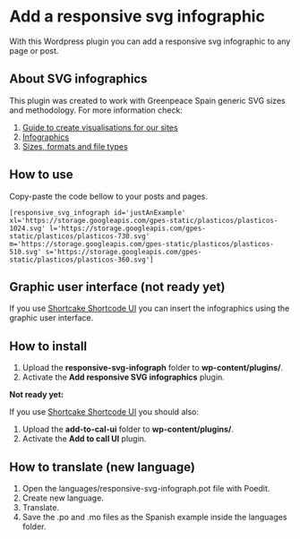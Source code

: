 # Add a responsive svg infographic

With this Wordpress plugin you can add a responsive svg infographic to any page or post.

## About SVG infographics

This plugin was created to work with Greenpeace Spain generic SVG sizes and methodology. For more information check:

1. [Guide to create visualisations for our sites](https://greenpeace.github.io/gpes-visualisations/index.html)
2. [Infographics](https://greenpeace.github.io/gpes-visualisations/infograph.html)
3. [Sizes, formats and file types](https://greenpeace.github.io/gpes-visualisations/sizes-formats-files.html)

## How to use

Copy-paste the code bellow to your posts and pages.

```
[responsive_svg_infograph id='justAnExample' xl='https://storage.googleapis.com/gpes-static/plasticos/plasticos-1024.svg' l='https://storage.googleapis.com/gpes-static/plasticos/plasticos-730.svg' m='https://storage.googleapis.com/gpes-static/plasticos/plasticos-510.svg' s='https://storage.googleapis.com/gpes-static/plasticos/plasticos-360.svg']
```

## Graphic user interface (not ready yet)

If you use [Shortcake Shortcode UI](https://wordpress.org/plugins/shortcode-ui/) you can insert the infographics using the graphic user interface.

## How to install

1. Upload the **responsive-svg-infograph** folder to **wp-content/plugins/**.
2. Activate the **Add responsive SVG infographics** plugin.

**Not ready yet:**

If you use [Shortcake Shortcode UI](https://wordpress.org/plugins/shortcode-ui/) you should also:

1. Upload the **add-to-cal-ui** folder to **wp-content/plugins/**.
2. Activate the **Add to call UI** plugin.

## How to translate (new language)

1. Open the languages/responsive-svg-infograph.pot file with Poedit.
2. Create new language.
3. Translate.
4. Save the .po and .mo files as the Spanish example inside the languages folder.
